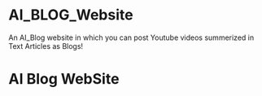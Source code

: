 # AI_BLOG_Website
An AI_Blog website in which you can post Youtube videos summerized in Text Articles as Blogs!
<h1>AI Blog WebSite</h1>
